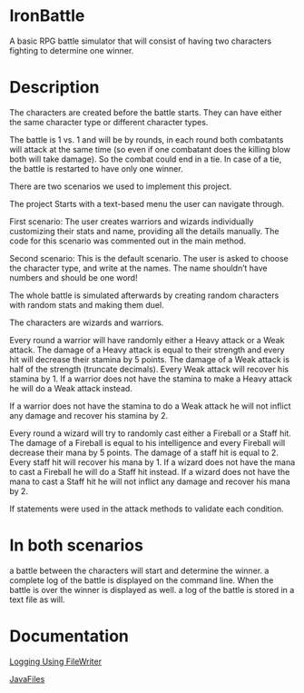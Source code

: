 # IronBattle
A basic RPG battle simulator that will consist of having two characters fighting to determine one winner.

 # Description

The characters are created before the battle starts. They can have either the same character type or different character types.
 
The battle is 1 vs. 1 and will be by rounds, in each round both combatants will attack at the same time (so even if one combatant does the killing blow both will take damage). So the combat could end in a tie. In case of a tie, the battle is restarted to have only one winner.
 

There are two scenarios we used to implement this project.

The project Starts with a text-based menu the user can navigate through.

First scenario: The user creates warriors and wizards individually customizing their stats and name, providing all the details manually. The code for this scenario was commented out in the main method.

Second scenario: This is the default scenario. The user is asked to choose the character type, and write at the names. The name shouldn’t have numbers and should be one word!

The whole battle is simulated afterwards by creating random characters with random stats and making them duel.

The characters are wizards and warriors.

Every round a warrior will have randomly either a Heavy attack or a Weak attack. The damage of a Heavy attack is equal to their strength and every hit will decrease their stamina by 5 points. The damage of a Weak attack is half of the strength (truncate decimals). Every Weak attack will recover his stamina by 1. If a warrior does not have the stamina to make a Heavy attack he will do a Weak attack instead.

If a warrior does not have the stamina to do a Weak attack he will not inflict any damage and recover his stamina by 2.

Every round a wizard will try to randomly cast either a Fireball or a Staff hit. The damage of a Fireball is equal to his intelligence and every Fireball will decrease their mana by 5 points. The damage of a staff hit is equal to 2. Every staff hit will recover his mana by 1.
If a wizard does not have the mana to cast a Fireball he will do a Staff hit instead.
If a wizard does not have the mana to cast a Staff hit he will not inflict any damage and recover his mana by 2.

 

If statements were used in the attack methods to validate each condition.

# In both scenarios 

a battle between the characters will start and determine the winner.
a complete log of the battle is displayed on the command line. When the battle is over the winner is displayed as well. a log of the battle is stored in a text file as will.


 # Documentation
[Logging Using FileWriter](https://youtu.be/ijQCdoSUX4o?si=Tfd49AZYVNaQHODc) 


[JavaFiles](https://www.w3schools.com/java/java_files.asp)

